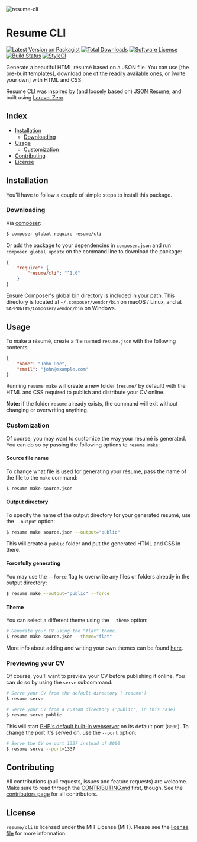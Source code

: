 ![resume-cli](https://cloud.githubusercontent.com/assets/11269635/25568009/f8525176-2df9-11e7-977f-600428558ce1.jpg)

# Resume CLI

[![Latest Version on Packagist][ico-version]][link-packagist]
[![Total Downloads][ico-downloads]][link-downloads]
[![Software License][ico-license]](LICENSE.md)
[![Build Status][ico-circleci]][link-circleci]
[![StyleCI][ico-styleci]][link-styleci]

Generate a beautiful HTML résumé based on a JSON file. You can use [the pre-built templates],
download [one of the readily available ones](https://packagist.org/?p=0&hFR%5Btype%5D%5B0%5D=resume-theme),
or [write your own] with HTML and CSS. 

Resume CLI was inspired by (and loosely based on) [JSON Resume](https://jsonresume.org/), and
built using [Laravel Zero](https://github.com/laravel-zero/laravel-zero).


## Index
- [Installation](#installation)
  - [Downloading](#downloading)
- [Usage](#usage)
  - [Customization](#customization)
- [Contributing](#contributing)
- [License](#license)

## Installation
You'll have to follow a couple of simple steps to install this package.

### Downloading
Via [composer](http://getcomposer.org):

```bash
$ composer global require resume/cli
```

Or add the package to your dependencies in `composer.json` and run
`composer global update` on the command line to download the package:

```json
{
    "require": {
        "resume/cli": "^1.0"
    }
}
```

Ensure Composer's global bin directory is included in your path. This directory is located
at `~/.composer/vendor/bin` on macOS / Linux, and at `%APPDATA%/Composer/vendor/bin` on Windows.

## Usage
To make a résumé, create a file named `resume.json` with the following contents:

```json
{
    "name": "John Doe",
    "email": "john@example.com"
}
```

Running `resume make` will create a new folder (`resume/` by default) with the HTML and CSS
required to publish and distribute your CV online.

**Note:** if the folder `resume` already exists, the command will exit without changing
or overwriting anything.

### Customization
Of course, you may want to customize the way your résumé is generated. You can do so by
passing the following options to `resume make`:

#### Source file name
To change what file is used for generating your résumé, pass the name of the file to the
`make` command:

```bash
$ resume make source.json
```

#### Output directory
To specify the name of the output directory for your generated résumé, use the `--output`
option:

```bash
$ resume make source.json --output="public"
```

This will create a `public` folder and put the generated HTML and CSS in there.

#### Forcefully generating
You may use the `--force` flag to overwrite any files or folders already in the output
directory:

```bash
$ resume make --output="public" --force
```

#### Theme
You can select a different theme using the `--theme` option:

```bash
# Generate your CV using the "flat" theme.
$ resume make source.json --theme="flat"
```

More info about adding and writing your own themes can be found [here]().

### Previewing your CV
Of course, you'll want to preview your CV before publishing it online. You can do so by
using the `serve` subcommand:

```bash
# Serve your CV from the default directory ('resume')
$ resume serve

# Serve your CV from a custom directory ('public', in this case)
$ resume serve public
```

This will start [PHP's default built-in webserver](https://secure.php.net/manual/en/features.commandline.webserver.php)
on its default port (`8000`). To change the port it's served on, use the `--port` option:

```bash
# Serve the CV on port 1337 instead of 8000
$ resume serve --port=1337
```

## Contributing
All contributions (pull requests, issues and feature requests) are
welcome. Make sure to read through the [CONTRIBUTING.md](CONTRIBUTING.md) first,
though. See the [contributors page](../../graphs/contributors) for all contributors.

## License
`resume/cli` is licensed under the MIT License (MIT). Please see the
[license file](LICENSE.md) for more information.

[ico-version]: https://img.shields.io/packagist/v/resume/cli.svg?style=flat-square
[ico-license]: https://img.shields.io/badge/license-MIT-green.svg?style=flat-square
[ico-downloads]: https://img.shields.io/packagist/dt/resume/cli.svg?style=flat-square
[ico-circleci]: https://img.shields.io/circleci/project/github/resume-php/cli.svg?style=flat-square
[ico-styleci]: https://styleci.io/repos/:styleci/shield

[link-packagist]: https://packagist.org/packages/resume/cli
[link-downloads]: https://packagist.org/packages/resume/cli
[link-circleci]: https://circleci.com/gh/resume-php/cli
[link-styleci]: https://styleci.io/repos/:styleci
